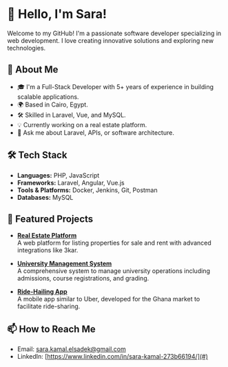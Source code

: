 # 👋 Hello, I'm Sara!  

Welcome to my GitHub! I'm a passionate software developer specializing in web development. I love creating innovative solutions and exploring new technologies.

## 🚀 About Me
- 🎓 I'm a Full-Stack Developer with 5+ years of experience in building scalable applications.  
- 🌍 Based in Cairo, Egypt.  
- 🛠️ Skilled in Laravel, Vue, and MySQL.  
- 💡 Currently working on a real estate platform.  
- 💬 Ask me about Laravel, APIs, or software architecture.  

## 🛠️ Tech Stack
- **Languages:** PHP, JavaScript  
- **Frameworks:** Laravel, Angular, Vue.js  
- **Tools & Platforms:** Docker, Jenkins, Git, Postman  
- **Databases:** MySQL  

## 🌟 Featured Projects
- [**Real Estate Platform**](#)  
  A web platform for listing properties for sale and rent with advanced integrations like 3kar.

- [**University Management System**](#)  
  A comprehensive system to manage university operations including admissions, course registrations, and grading.

- [**Ride-Hailing App**](#)  
  A mobile app similar to Uber, developed for the Ghana market to facilitate ride-sharing.  

## 📫 How to Reach Me
- Email: sara.kamal.elsadek@gmail.com  
- LinkedIn: [https://www.linkedin.com/in/sara-kamal-273b66194/](#)  
